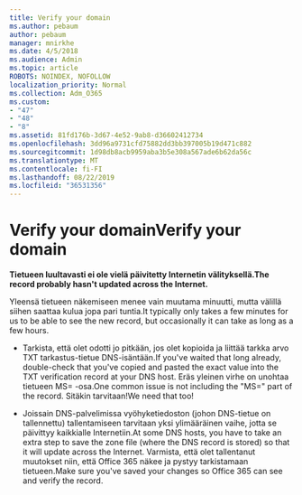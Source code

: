 ```yaml
---
title: Verify your domain
ms.author: pebaum
author: pebaum
manager: mnirkhe
ms.date: 4/5/2018
ms.audience: Admin
ms.topic: article
ROBOTS: NOINDEX, NOFOLLOW
localization_priority: Normal
ms.collection: Adm_O365
ms.custom:
- "47"
- "48"
- "8"
ms.assetid: 81fd176b-3d67-4e52-9ab8-d36602412734
ms.openlocfilehash: 3dd96a9731cfd75882dd3bb397005b19d471c882
ms.sourcegitcommit: 1d98db8acb9959aba3b5e308a567ade6b62da56c
ms.translationtype: MT
ms.contentlocale: fi-FI
ms.lasthandoff: 08/22/2019
ms.locfileid: "36531356"
---
```

# <a name="verify-your-domain"></a><span data-ttu-id="8bc73-102">Verify your domain</span><span class="sxs-lookup"><span data-stu-id="8bc73-102">Verify your domain</span></span>

 <span data-ttu-id="8bc73-103">**Tietueen luultavasti ei ole vielä päivitetty Internetin välityksellä.**</span><span class="sxs-lookup"><span data-stu-id="8bc73-103">**The record probably hasn't updated across the Internet.**</span></span>
  
<span data-ttu-id="8bc73-104">Yleensä tietueen näkemiseen menee vain muutama minuutti, mutta välillä siihen saattaa kulua jopa pari tuntia.</span><span class="sxs-lookup"><span data-stu-id="8bc73-104">It typically only takes a few minutes for us to be able to see the new record, but occasionally it can take as long as a few hours.</span></span> 
  
- <span data-ttu-id="8bc73-105">Tarkista, että olet odotti jo pitkään, jos olet kopioida ja liittää tarkka arvo TXT tarkastus-tietue DNS-isäntään.</span><span class="sxs-lookup"><span data-stu-id="8bc73-105">If you've waited that long already, double-check that you've copied and pasted the exact value into the TXT verification record at your DNS host.</span></span> <span data-ttu-id="8bc73-106">Eräs yleinen virhe on unohtaa tietueen MS= -osa.</span><span class="sxs-lookup"><span data-stu-id="8bc73-106">One common issue is not including the "MS=" part of the record.</span></span> <span data-ttu-id="8bc73-107">Sitäkin tarvitaan!</span><span class="sxs-lookup"><span data-stu-id="8bc73-107">We need that too!</span></span>

- <span data-ttu-id="8bc73-108">Joissain DNS-palvelimissa vyöhyketiedoston (johon DNS-tietue on tallennettu) tallentamiseen tarvitaan yksi ylimääräinen vaihe, jotta se päivittyy kaikkialle Internetiin.</span><span class="sxs-lookup"><span data-stu-id="8bc73-108">At some DNS hosts, you have to take an extra step to save the zone file (where the DNS record is stored) so that it will update across the Internet.</span></span> <span data-ttu-id="8bc73-109">Varmista, että olet tallentanut muutokset niin, että Office 365 näkee ja pystyy tarkistamaan tietueen.</span><span class="sxs-lookup"><span data-stu-id="8bc73-109">Make sure you've saved your changes so Office 365 can see and verify the record.</span></span>
